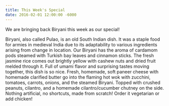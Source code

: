 ```yaml
---
title: This Week's Special
date: 2016-02-01 12:00:00 -6000
---
```


We are bringing back Biryani this week as our special!

Biryani, also called Pulao, is an old South Indian dish. It was a staple food
for armies in medieval India due to its adaptability to various ingredients
arising from change in location. Our Biryani has the aroma of cardamom pods
steamed with Turkish bay leaves and cinnamon sticks. The fresh jasmine rice
comes out brightly yellow with cashew nuts and dried fruit melded through it.
Full of umami flavor and surprising tastes moving together, this dish is so
nice. Fresh, homemade, soft paneer cheese with homemade clarified butter go
into the flaming hot wok with zucchini, tomatoes, carrots, onions, and the
steamed Biryani. Topped with crushed peanuts, cilantro, and a homemade
cilantro/cucumber chutney on the side. Nothing artificial, no shortcuts, made
from scratch! Order it vegetarian or add chicken!
